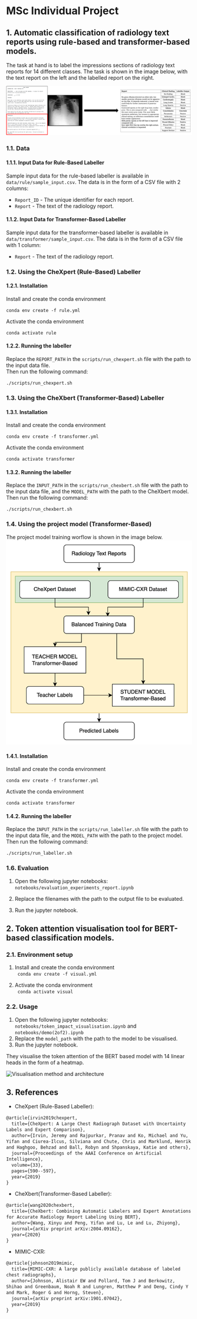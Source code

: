 # MSc Individual Project

## 1. Automatic classification of radiology text reports using rule-based and transformer-based models.

The task at hand is to label the impressions sections of radiology text reports for 14 different classes. The task is shown in the image below, with the text report on the left and the labelled report on the right.

![The task at hand](images/task.png)

### 1.1. Data
#### 1.1.1. Input Data for Rule-Based Labeller
Sample input data for the rule-based labeller is available in `data/rule/sample_input.csv`. The data is in the form of a CSV file with 2 columns:
 - `Report_ID` - The unique identifier for each report.
 - `Report` - The text of the radiology report.

#### 1.1.2. Input Data for Transformer-Based Labeller
Sample input data for the transformer-based labeller is available in `data/transformer/sample_input.csv`. The data is in the form of a CSV file with 1 column:
 - `Report` - The text of the radiology report.

### 1.2. Using the CheXpert (Rule-Based) Labeller
#### 1.2.1. Installation
Install and create the conda environment
``` 
conda env create -f rule.yml
```

Activate the conda environment
``` 
conda activate rule
```

#### 1.2.2. Running the labeller
Replace the `REPORT_PATH` in the `scripts/run_chexpert.sh` file with the path to the input data file. <br> Then run the following command:
``` 
./scripts/run_chexpert.sh
```


### 1.3. Using the CheXbert (Transformer-Based) Labeller
#### 1.3.1. Installation
Install and create the conda environment
```
conda env create -f transformer.yml
```

Activate the conda environment
```
conda activate transformer
```

#### 1.3.2. Running the labeller
Replace the `INPUT_PATH` in the `scripts/run_chexbert.sh` file with the path to the input data file, and the `MODEL_PATH` with the path to the CheXbert model. <br> Then run the following command:
```
./scripts/run_chexbert.sh
```

### 1.4. Using the project model (Transformer-Based)
The project model training worflow is shown in the image below.
![Our model workflow](images/model_flow.png)

#### 1.4.1. Installation
Install and create the conda environment
```
conda env create -f transformer.yml
```

Activate the conda environment
```
conda activate transformer
```

#### 1.4.2. Running the labeller
Replace the `INPUT_PATH` in the `scripts/run_labeller.sh` file with the path to the input data file, and the `MODEL_PATH` with the path to the project model. <br> Then run the following command:
```
./scripts/run_labeller.sh
```

<!--#### 1.5. Training a new model-->

### 1.6. Evaluation
1. Open the following jupyter notebooks: <br>
 ```notebooks/evaluation_experiments_report.ipynb```

2. Replace the filenames with the path to the output file to be evaluated.
3. Run the jupyter notebook.


## 2. Token attention visualisation tool for BERT-based classification models.

### 2.1. Environment setup
1. Install and create the conda environment <br>
``` conda env create -f visual.yml```

2. Activate the conda environment <br>
``` conda activate visual```

### 2.2. Usage
1. Open the following jupyter notebooks: <br>
 ```notebooks/token_impact_visualisation.ipynb``` 
and 
```notebooks/demo(2of2).ipynb ```
2. Replace the `model_path` with the path to the model to be visualised.
3. Run the jupyter notebook.

They visualise the token attention of the BERT based model with 14 linear heads in the form of a heatmap.

![Visualisation method and architecture](images/visual_tool_arch.png)


<!--TODO - Mention inspired by and then hyperlink to paper and/or code.
TODO - Add a readme in the data_msc_project folder.
TODO - Add repo structure, or just for the data
TODO - File addresses in the notebooks
TODO - Cleaning the notebooks
TODO - Add instructions for training a new model-->

## 3. References
- CheXpert (Rule-Based Labeller):
```
@article{irvin2019chexpert,
  title={CheXpert: A Large Chest Radiograph Dataset with Uncertainty Labels and Expert Comparison},
  author={Irvin, Jeremy and Rajpurkar, Pranav and Ko, Michael and Yu, Yifan and Ciurea-Ilcus, Silviana and Chute, Chris and Marklund, Henrik and Haghgoo, Behzad and Ball, Robyn and Shpanskaya, Katie and others},
  journal={Proceedings of the AAAI Conference on Artificial Intelligence},
  volume={33},
  pages={590--597},
  year={2019}
}
```

- CheXbert(Transformer-Based Labeller):
```
@article{wang2020chexbert,
  title={CheXbert: Combining Automatic Labelers and Expert Annotations for Accurate Radiology Report Labeling Using BERT},
  author={Wang, Xinyu and Peng, Yifan and Lu, Le and Lu, Zhiyong},
  journal={arXiv preprint arXiv:2004.09162},
  year={2020}
}
```

- MIMIC-CXR:
```
@article{johnson2019mimic,
  title={MIMIC-CXR: A large publicly available database of labeled chest radiographs},
  author={Johnson, Alistair EW and Pollard, Tom J and Berkowitz, Shihao and Greenbaum, Noah R and Lungren, Matthew P and Deng, Cindy Y and Mark, Roger G and Horng, Steven},
  journal={arXiv preprint arXiv:1901.07042},
  year={2019}
}
```
